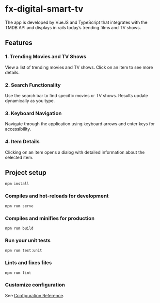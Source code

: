 # fx-digital-smart-tv

The app is developed by VueJS and TypeScript that integrates with the TMDB API and displays in rails today’s trending films and TV shows.

## Features

### 1. Trending Movies and TV Shows

View a list of trending movies and TV shows.
Click on an item to see more details.

### 2. Search Functionality

Use the search bar to find specific movies or TV shows.
Results update dynamically as you type.

### 3. Keyboard Navigation

Navigate through the application using keyboard arrows and enter keys for accessibility.

### 4. Item Details

Clicking on an item opens a dialog with detailed information about the selected item.

## Project setup

```
npm install
```

### Compiles and hot-reloads for development

```
npm run serve
```

### Compiles and minifies for production

```
npm run build
```

### Run your unit tests

```
npm run test:unit
```

### Lints and fixes files

```
npm run lint
```

### Customize configuration

See [Configuration Reference](https://cli.vuejs.org/config/).
